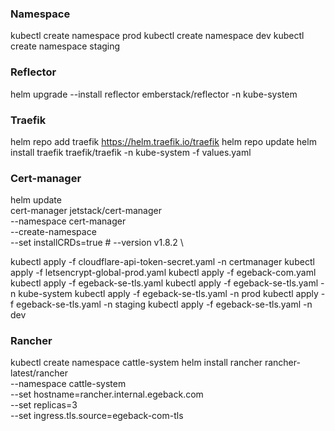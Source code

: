 ### Namespace
  kubectl create namespace prod
  kubectl create namespace dev
  kubectl create namespace staging

### Reflector
  helm upgrade --install reflector emberstack/reflector -n kube-system

### Traefik
  helm repo add traefik https://helm.traefik.io/traefik
  helm repo update
  helm install traefik traefik/traefik -n kube-system -f values.yaml

### Cert-manager
  helm update \
    cert-manager jetstack/cert-manager \
    --namespace cert-manager \
    --create-namespace \
    --set installCRDs=true
    \# --version v1.8.2 \
  
  kubectl apply -f cloudflare-api-token-secret.yaml -n certmanager
  kubectl apply -f letsencrypt-global-prod.yaml
  kubectl apply -f egeback-com.yaml
  kubectl apply -f egeback-se-tls.yaml
  kubectl apply -f egeback-se-tls.yaml -n kube-system
  kubectl apply -f egeback-se-tls.yaml -n prod
  kubectl apply -f egeback-se-tls.yaml -n staging
  kubectl apply -f egeback-se-tls.yaml -n dev

### Rancher
  kubectl create namespace cattle-system
  helm install rancher rancher-latest/rancher \
    --namespace cattle-system \
    --set hostname=rancher.internal.egeback.com \
    --set replicas=3 \
    --set ingress.tls.source=egeback-com-tls
